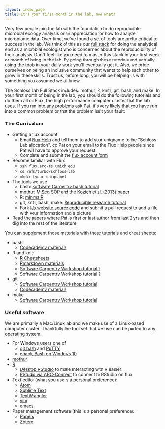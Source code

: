 ```yaml
---
layout: index_page
title: It's your first month in the lab, now what?
---
```


Very few people join the lab with the foundation to do reproducible microbial ecology analysis or an appreciation for how to analyze microbiome data. Over time, we've found a set of tools are pretty critical to success in the lab. We think of this as our [full stack](https://en.wikipedia.org/wiki/Solution_stack) for doing the analytical end as a microbial ecologist who is concerned about the reproducibility of their analysis. Don't feel like you need to master this stack in your first week or month of being in the lab. By going through these tutorials and actually using the tools in your daily work you'll eventually get it. Also, we pride ourselves on being an inclusive community that wants to help each other to grow in these skills. Trust us, before long, you will be helping us with something you assumed we all knew.

The Schloss Lab Full Stack includes: mothur, R, knitr, git, bash, and make. In your first month of being in the lab, you should do the following tutorials and do them all on Flux, the high performance computer cluster that the lab uses. If you run into any problems ask Pat, it's very likely that you have run into a common problem or that the problem isn't your fault:


### The Curriculum
* Getting a flux account
  * Email <a href="mailto:hpc-support@umich.edu">Flux Help</a> and tell them to add your uniqname to the "Schloss Lab allocation". cc Pat on your email to the Flux Help people since Pat will have to approve your request
  * Complete and submit the [flux account form](http://arc-ts.umich.edu/fluxform)
* Become familiar with Flux
  * `ssh flux.arc-ts.umich.edu`
  * `cd /nfs/turbo/schloss-lab`
  * `mkdir [your uniqname]`
* The tools we use
	- bash: [Software Carpentry bash tutorial](http://swcarpentry.github.io/shell-novice/)
	- mothur: [MiSeq SOP](http://www.mothur.org/wiki/MiSeq_SOP) and the [Kozich et al. (2013) paper](/assetts/pdfs/2013_kozich.pdf)
	- R: [minimalR](http://www.riffomonas.org/minimalR)
	- git, knitr, bash, make: [Reproducible research tutorial](http://www.riffomonas.org/reproducible_research)
	- Fork [lab website source code](https://www.github.com/SchlossLab/schlosslab.github.io) and submit a pull request to add a file with your information and a picture
* [Read the papers](/papers) where Pat is first or last author from last 2 yrs and then dig into the rest of the literature


You can supplement those materials with these tutorials and cheat sheets:

* bash
  * [Codecademy materials](https://www.codecademy.com/learn/learn-the-command-line)
* R and knitr
	* [R Cheatsheets](https://www.rstudio.com/resources/cheatsheets/)
  * [Rmarkdown materials](http://rmarkdown.rstudio.com)
  * [Software Carpentry Workshop tutorial 1](http://swcarpentry.github.io/r-novice-inflammation/)
  * [Software Carpentry Workshop tutorial 2](http://swcarpentry.github.io/r-novice-gapminder/)
* git
  * [Software Carpentry Workshop tutorial](http://swcarpentry.github.io/git-novice/)
  * [Codecademy materials](https://www.codecademy.com/learn/learn-git)
* make
  * [Software Carpentry Workshop tutorial](http://swcarpentry.github.io/make-novice/)


### Useful software
We are primarily a Mac/Linux lab and we make use of a Linux-based computer cluster. Thankfully the tool set that we use can be ported to any operating system.

* For Windows users one of
  * [git bash](https://git-for-windows.github.io) and [PuTTY](http://www.putty.org)
  * [enable Bash on Windows 10](http://stackoverflow.com/questions/36352627/how-to-enable-bash-in-windows-10-developer-preview)
* [mothur](https://github.com/mothur/mothur/releases)
* [R](https://www.r-project.org)
	* [Desktop RStudio](https://www.rstudio.com) to make interacting with R easier
	* [RStudio via ARC-Connect](https://vis-dev.arc-ts.umich.edu/connect/#) to connect to RStudio on flux
* Text editor (what you use is a personal preference):
	* [Atom](https://atom.io)
	*	[Sublime Text](https://www.sublimetext.com)
	* [TextWrangler](https://itunes.apple.com/us/app/textwrangler/id404010395?mt=12)
	* [vim](http://www.vim.org)
	* [emacs](https://www.gnu.org/software/emacs/)
* Paper management software (this is a personal preference):
	* [Papers](http://www.papersapp.com)
	* [Zotero](https://www.zotero.org)
